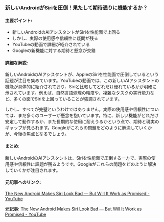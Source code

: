 ### 新しいAndroidがSiriを圧倒！果たして期待通りに機能するか？

#### 主要ポイント:
- 新しいAndroidのAIアシスタントがSiriを性能面で上回る
- しかし、実際の使用感や信頼性に疑問が残る
- YouTubeの動画で詳細が紹介されている
- Googleの新機能に対する期待と懸念が交錯

#### 詳細な解説:
新しいAndroidのAIアシスタントが、AppleのSiriを性能面で圧倒しているという話題が注目を集めています。YouTubeの動画では、この新しいAIアシスタントの機能が具体的に紹介されており、Siriと比較してどれだけ優れているかが明確に示されています。例えば、自然言語処理の精度や、複雑なタスクの実行能力など、多くの面でSiriを上回っていることが強調されています。

しかし、すべてが完璧というわけではありません。実際の使用感や信頼性については、まだ多くのユーザーが懸念を抱いています。特に、新しい機能がどれだけ安定して動作するか、また長期的な使用に耐えうるかという点で、期待と現実のギャップが見られます。Googleがこれらの問題をどのように解決していくかが、今後の焦点となるでしょう。

#### まとめ:
新しいAndroidのAIアシスタントは、Siriを性能面で圧倒する一方で、実際の使用感や信頼性に課題が残るようです。Googleがこれらの問題をどのように解決していくかが注目されます。

#### 元記事へのリンク:
[The New Android Makes Siri Look Bad — But Will It Work as Promised - YouTube](https://www.youtube.com/watch?v=example)

**元記事:** [The New Android Makes Siri Look Bad — But Will It Work as Promised - YouTube](https://www.youtube.com/watch?v=k2XZXVtSL-I)